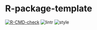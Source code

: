# R-package-template

<!-- badges: start -->
[![R-CMD-check](https://github.com/amantaya/R-package-template/actions/workflows/R-CMD-check.yaml/badge.svg)](https://github.com/amantaya/R-package-template/actions/workflows/R-CMD-check.yaml)
![lintr](https://github.com/amantaya/R-package-template/actions/workflows/lint.yaml/badge.svg)
![style](https://github.com/amantaya/R-package-template/actions/workflows/style.yaml/badge.svg)
<!-- badges: end -->

